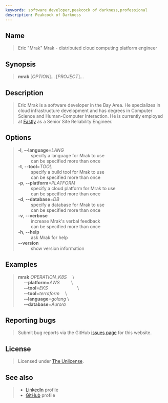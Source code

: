 ```yaml
---
keywords: software developer,peakcock of darkness,professional
description: Peakcock of Darkness
---
```


## Name

> Eric "Mrak" Mrak - distributed cloud computing platform engineer

## Synopsis

> __mrak__ \[_OPTION_\]... \[_PROJECT_\]...

## Description

> Eric Mrak is a software developer in the Bay Area. He specializes in cloud infrastructure
> development and has degrees in Computer Science and Human-Computer Interaction.
> He is currently employed at [Fastly](https://fastly.com) as a
> Senior Site Reliability Engineer.

## Options

> <dl>
> <dt><strong>-l</strong>, <strong>--language</strong>=<em>LANG</em></dt>
> <dd>specify a language for Mrak to use</dd>
> <dd>can be specified more than once</dd>
>
> <dt><strong>-t</strong>, <strong>--tool</strong>=<em>TOOL</em></dt>
> <dd>specify a build tool for Mrak to use</dd>
> <dd>can be specified more than once</dd>
>
> <dt><strong>-p</strong>, <strong>--platform</strong>=<em>PLATFORM</em></dt>
> <dd>specify a cloud platform for Mrak to use</dd>
> <dd>can be specified more than once</dd>
>
> <dt><strong>-d</strong>, <strong>--database</strong>=<em>DB</em></dt>
> <dd>specify a database for Mrak to use</dd>
> <dd>can be specified more than once</dd>
>
> <dt><strong>-v</strong>, <strong>--verbose</strong></dt>
> <dd>increase Mrak's verbal feedback</dd>
> <dd>can be specified more than once</dd>
>
> <dt><strong>-h</strong>, <strong>--help</strong></dt>
> <dd>ask Mrak for help</dd>
>
> <dt><strong>--version</strong></dt>
> <dd>show version information</dd>
> </dl>

## Examples

> __mrak__ _OPERATION_K8S_ &emsp;\\
> <br>&emsp; __--platform__=_AWS_ &emsp;&emsp; \\
> <br>&emsp; __--tool__=_EKS_ &emsp;&emsp;&emsp;&emsp;&emsp;&emsp; \\
> <br>&emsp; __--tool__=_terraform_ &emsp;\\
> <br>&emsp; __--language__=_golang_ \\
> <br>&emsp; __--database__=_Aurora_

## Reporting bugs

> Submit bug reports via the GitHub [issues page](https://github.com/mrak/mrak.github.io/issues) for this website.

## License

> Licensed under [The Unlicense](http://unlicense.org).

## See also

> * [LinkedIn](https://linkedin.com/in/ericmrak) profile
> * [GitHub](https://github.com/mrak) profile
